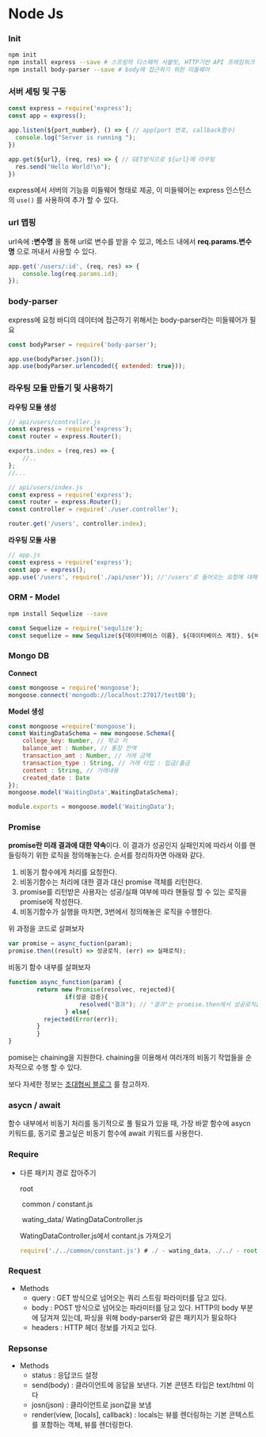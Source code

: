 # Node Js 





### **Init**

```bash
npm init
npm install express --save # 스프링의 디스패처 서블릿, HTTP기반 API 프레임워크
npm install body-parser --save # body에 접근하기 위한 미들웨어
```



### **서버 세팅 및 구동**

```javascript
const express = require('express');
const app = express();

app.listen(${port_number}, () => { // app(port 번호, callback함수)
  console.log("Server is running ");
})

app.get(${url}, (req, res) => { // GET방식으로 ${url}에 라우팅
  res.send("Hello World!\n");
})
```

express에서 서버의 기능을 미들웨어 형태로 제공, 이 미들웨어는 express 인스턴스의 `use()` 를 사용하여 추가 할 수 있다.



### **url 맵핑**

url속에 **:변수명** 을 통해 url로 변수를 받을 수 있고, 메소드 내에서 **req.params.변수명** 으로 꺼내서 사용할 수 있다.

```javascript
app.get('/users/:id', (req, res) => {
	console.log(req.params.id);
});
```



### **body-parser**

express에 요청 바디의 데이터에 접근하기 위해서는 body-parser라는 미들웨어가 필요

```javascript
const bodyParser = require('body-parser');

app.use(bodyParser.json());
app.use(bodyParser.urlencoded({ extended: true}));
```



### 라우팅 모듈 만들기 및 사용하기

**라우팅 모듈 생성**

```javascript
// api/users/controller.js
const express = require('express');
const router = express.Router();

exports.index = (req,res) => {
	//..
};
//...

```

```javascript
// api/users/index.js
const express = require('express');
const router = express.Router();
const controller = require('./user.controller');

router.get('/users', controller.index);
```



**라우팅 모듈 사용**

```javascript
// app.js
const express = require('express');
const app = express();
app.use('/users', require('./api/user')); //'/users'로 들어오는 요청에 대해 위임
```



### ORM - Model

```bash
npm install Sequelize --save
```

```javascript
const Sequelize = require('sequlize');
const sequelize = new Sequlize(${데이터베이스 이름}, ${데이터베이스 계정}, ${비밀번호})
```



### **Mongo DB**

**Connect**

```javascript
const mongoose = require('mongoose');
mongoose.connect('mongodb://localhost:27017/testDB');
```



**Model 생성**

```javascript
const mongoose =require('mongoose');
const WaitingDataSchema = new mongoose.Schema({
    college_key: Number, // 학교 키
    balance_amt : Number, // 통장 잔액
    transaction_amt : Number, // 거래 금액
    transaction_type : String, // 거래 타입 : 입금/출금
    content : String, // 거래내용
    created_date : Date
});
mongoose.model('WaitingData',WaitingDataSchema);

module.exports = mongoose.model('WaitingData');
```



### Promise

**promise란 미래 결과에 대한 약속**이다. 이 결과가 성공인지 실패인지에 따라서 이를 핸들링하기 위한 로직을 정의해놓는다. 순서를 정리하자면 아래와 같다.

1. 비동기 함수에게 처리를 요청한다.
2. 비동기함수는 처리에 대한 결과 대신 promise 객체를 리턴한다.
3. promise를 리턴받은 사용자는 성공/실패 여부에 따라 핸들링 할 수 있는 로직을 promise에 작성한다.
4. 비동기함수가 실행을 마치면, 3번에서 정의해놓은 로직을 수행한다.

위 과정을 코드로 살펴보자 

```javascript
var promise = async_fuction(param);
promise.then((result) => 성공로직, (err) => 실패로직);
```

비동기 함수 내부를 살펴보자

```javascript
function async_function(param) {
		return new Promise(resolvec, rejected){
				if(성공 검증){
					resolved("결과"); // "결과"는 promise.then에서 성공로직을 담당하는 함수의 파라미터가 된다.
				} else{
          rejected(Error(err));
        }
		}
}
```

pomise는 chaining을 지원한다.  chaining을 이용해서 여러개의 비동기 작업들을 순차적으로 수행 할 수 있다.

보다 자세한 정보는 [조대협씨 블로그](https://bcho.tistory.com/1086) 를 참고하자.



### asycn / await

함수 내부에서 비동기 처리를 동기적으로 풀 필요가 있을 때, 가장 바깥 함수에 asycn 키워드를, 동기로 풀고싶은 비동기 함수에 await 키워드를 사용한다.

### Require

- 다른 패키지 경로 잡아주기

  root

  ​	common / constant.js

  ​	wating_data/ WatingDataController.js

   WatingDataController.js에서 contant.js 가져오기

  ```javascript
  require('./../common/constant.js') # ./ - wating_data, ./../ - root
  ```



### Request

- Methods
  - query : GET 방식으로 넘어오는 쿼리 스트링 파라미터를 담고 있다.
  - body : POST 방식으로 넘어오는 파라미터를 담고 있다.  HTTP의 body 부분에 담겨져 있는데, 파싱을 위해 body-parser와 같은 패키지가 필요하다
  - headers : HTTP 헤더 정보를 가지고 있다.



### Repsonse

- Methods 
  - status : 응답코드 설정
  - send(body) : 클라이언트에 응답을 보낸다. 기본 콘텐츠 타입은 text/html 이다
  - josn(json) : 클라이언트로 json값을 보냄
  - render(view, [locals], callback) : locals는 뷰를 렌더링하는 기본 콘텍스트를 포함하는 객체, 뷰를 렌더링한다.